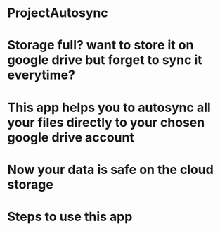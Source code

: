 # ProjectAutosync

# Storage full? want to store it on google drive but forget to sync it everytime?
# This app helps you to autosync all your files directly to your chosen google drive account
# Now your data is safe on the cloud storage

# Steps to use this app
